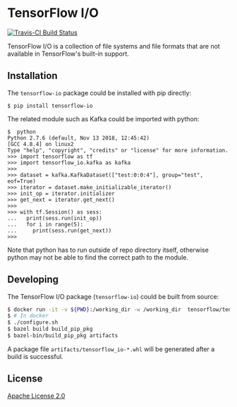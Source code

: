 # TensorFlow I/O

[![Travis-CI Build Status](https://travis-ci.org/tensorflow/io.svg?branch=master)](https://travis-ci.org/tensorflow/io) 

TensorFlow I/O is a collection of file systems and file formats that are not
available in TensorFlow's built-in support.

## Installation

The `tensorflow-io` package could be installed with pip directly:
```
$ pip install tensorflow-io
```

The related module such as Kafka could be imported with python:
```
$  python
Python 2.7.6 (default, Nov 13 2018, 12:45:42)
[GCC 4.8.4] on linux2
Type "help", "copyright", "credits" or "license" for more information.
>>> import tensorflow as tf
>>> import tensorflow_io.kafka as kafka
>>>
>>> dataset = kafka.KafkaDataset(["test:0:0:4"], group="test", eof=True)
>>> iterator = dataset.make_initializable_iterator()
>>> init_op = iterator.initializer
>>> get_next = iterator.get_next()
>>>
>>> with tf.Session() as sess:
...   print(sess.run(init_op))
...   for i in range(5):
...     print(sess.run(get_next))
>>>
```

Note that python has to run outside of repo directory itself, otherwise python may not
be able to find the correct path to the module.

## Developing

The TensorFlow I/O package (`tensorflow-io`) could be built from source:
```sh
$ docker run -it -v ${PWD}:/working_dir -w /working_dir  tensorflow/tensorflow:custom-op
$ # In docker
$ ./configure.sh
$ bazel build build_pip_pkg
$ bazel-bin/build_pip_pkg artifacts
```

A package file `artifacts/tensorflow_io-*.whl` will be generated after a build is successful.

## License

[Apache License 2.0](LICENSE)
